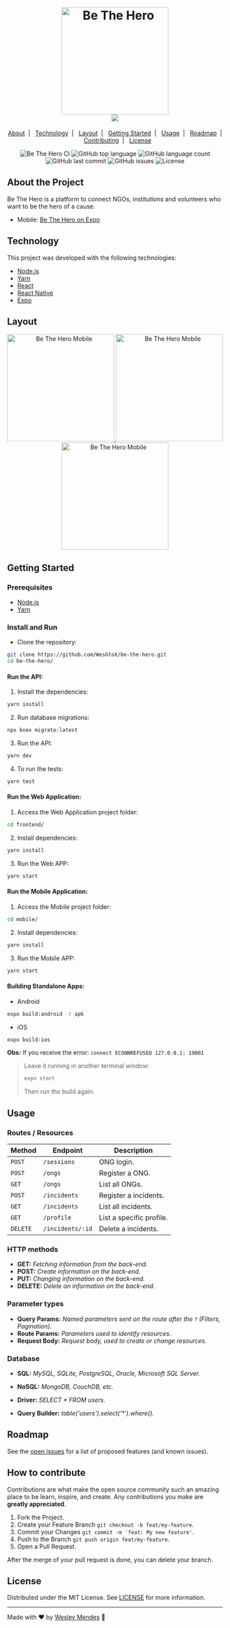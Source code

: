 <h1 align="center">
  <a href="https://github.com/WesGtoX/be-the-hero">
    <img src="frontend/src/assets/logo-be-the-hero.png" alt="Be The Hero" title="Be The Hero" width="250px">
  </a>
  <br />
  <a href="https://app.netlify.com/sites/bethehero-wes/deploys" alt="Netlify Status">
    <img src="https://api.netlify.com/api/v1/badges/0f800fdc-5a62-4f73-ba6b-b150b929e209/deploy-status" />
  </a>
</h1>

<p align="center">
  <a href="#about-the-project">About</a>&nbsp;&nbsp;|&nbsp;&nbsp;
  <a href="#technology">Technology</a>&nbsp;&nbsp;|&nbsp;&nbsp;
  <a href="#layout">Layout</a>&nbsp;&nbsp;|&nbsp;&nbsp;
  <a href="#getting-started">Getting Started</a>&nbsp;&nbsp;|&nbsp;&nbsp;
  <a href="#usage">Usage</a>&nbsp;&nbsp;|&nbsp;&nbsp;
  <a href="#roadmap">Roadmap</a>&nbsp;&nbsp;|&nbsp;&nbsp;
  <a href="#how-to-contribute">Contributing</a>&nbsp;&nbsp;|&nbsp;&nbsp;
  <a href="#license">License</a>
</p>

<p align="center">
  <img alt="Be The Hero CI" src="https://github.com/WesGtoX/be-the-hero/actions/workflows/node.js.yml/badge.svg" />
  <img alt="GitHub top language" src="https://img.shields.io/github/languages/top/wesgtox/be-the-hero?style=plastic" />
  <img alt="GitHub language count" src="https://img.shields.io/github/languages/count/wesgtox/be-the-hero?style=plastic" />
  <img alt="GitHub last commit" src="https://img.shields.io/github/last-commit/wesgtox/be-the-hero?style=plastic" />
  <img alt="GitHub issues" src="https://img.shields.io/github/issues/wesgtox/be-the-hero?style=plastic" />
  <img alt="License" src="https://img.shields.io/github/license/wesgtox/be-the-hero?style=plastic" />
</p>


## About the Project

Be The Hero is a platform to connect NGOs, institutions and volunteers who want to be the hero of a cause.

- Mobile: [Be The Hero on Expo](https://expo.io/@wesgtox/bethehero)


## Technology

This project was developed with the following technologies:

- [Node.js](https://nodejs.org/)
- [Yarn](https://yarnpkg.com/)
- [React](https://reactjs.org/)
- [React Native](https://reactnative.dev/)
- [Expo](https://expo.dev/)


## Layout

<p align="center">
  <a href="https://expo.io/@wesgtox/bethehero">
    <img src="mobile/screenshots/screenshot_01.jpg" alt="Be The Hero Mobile" title="Be The Hero Mobile" width="250px">
  </a>
    <a href="https://expo.io/@wesgtox/bethehero">
    <img src="mobile/screenshots/screenshot_02.jpg" alt="Be The Hero Mobile" title="Be The Hero Mobile" width="250px">
  </a>
    <a href="https://expo.io/@wesgtox/bethehero">
    <img src="mobile/screenshots/screenshot_03.jpg" alt="Be The Hero Mobile" title="Be The Hero Mobile" width="250px">
  </a>
</p>


## Getting Started

### Prerequisites

- [Node.js](https://nodejs.org/en/download/)
- [Yarn](https://yarnpkg.com/getting-started/install)


### Install and Run

- Clone the repository:
```bash
git clone https://github.com/WesGtoX/be-the-hero.git
cd be-the-hero/
```

#### Run the API:
1. Install the dependencies:
```bash
yarn install
```
2. Run database migrations:
```bash
npx knex migrate:latest
```

3. Run the API:
```bash
yarn dev
```

4. To run the tests:
```bash
yarn test
```

#### Run the Web Application:
1. Access the Web Application project folder:
```bash
cd frontend/
```

2. Install dependencies:
```bash
yarn install
```

3. Run the Web APP:
```bash
yarn start
```

#### Run the Mobile Application:
1. Access the Mobile project folder:
```bash
cd mobile/
```

2. Install dependencies:
```bash
yarn install
```

3. Run the Mobile APP:
```bash
yarn start
```

#### Building Standalone Apps:
- Android
```bash
expo build:android -t apk
```

- iOS
```bash
expo build:ios
```

**Obs:** If you receive the error: `connect ECONNREFUSED 127.0.0.1: 19001`
> Leave it running in another terminal window:
> ```bash
> expo start
> ```
> Then run the build again.


## Usage

### Routes / Resources

| Method   | Endpoint         | Description              |
| -------- | ---------------- | ------------------------ |
| `POST`   | `/sessions`      | ONG login.               |
| `POST`   | `/ongs`          | Register a ONG.          |
| `GET`    | `/ongs`          | List all ONGs.           |
| `POST`   | `/incidents`     | Register a incidents.    |
| `GET`    | `/incidents`     | List all incidents.      |
| `GET`    | `/profile`       | List a specific profile. |
| `DELETE` | `/incidents/:id` | Delete a incidents.      |

### HTTP methods

- **GET:** _Fetching information from the back-end._
- **POST:** _Create information on the back-end._
- **PUT:** _Changing information on the back-end._
- **DELETE:** _Delete an information on the back-end._


### Parameter types

- **Query Params:** _Named parameters sent on the route after the `?` (Filters, Pagination)._
- **Route Params:** _Parameters used to identify resources._
- **Request Body:** _Request body, used to create or change resources._


### Database

- **SQL:** _MySQL, SQLite, PostgreSQL, Oracle, Microsoft SQL Server._
- **NoSQL:** _MongoDB, CouchDB, etc._

- **Driver:** _SELECT * FROM users._
- **Query Builder:** _table('users').select('*').where()._


## Roadmap

See the [open issues](https://github.com/WesGtoX/be-the-hero/issues) for a list of proposed features (and known issues).


## How to contribute

Contributions are what make the open source community such an amazing place to be learn, inspire, and create. Any contributions you make are **greatly appreciated**.

1. Fork the Project.
2. Create your Feature Branch `git checkout -b feat/my-feature`.
3. Commit your Changes `git commit -m 'feat: My new feature'`.
4. Push to the Branch `git push origin feat/my-feature`.
5. Open a Pull Request.

After the merge of your pull request is done, you can delete your branch.


## License

Distributed under the MIT License. See [LICENSE](LICENSE) for more information.

---

Made with ♥ by [Wesley Mendes](https://wesleymendes.com.br/) :wave:
